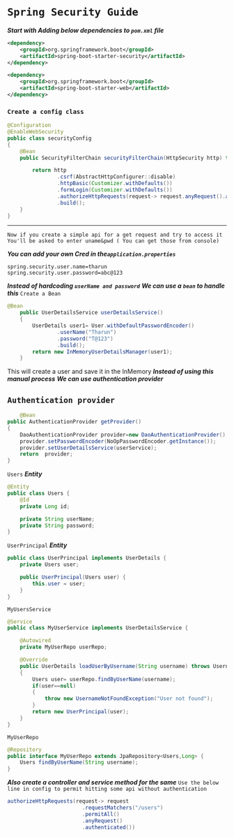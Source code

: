 # `Spring Security Guide`
***Start with Adding below dependencies to `pom.xml` file***
```xml
<dependency>
    <groupId>org.springframework.boot</groupId>
    <artifactId>spring-boot-starter-security</artifactId>
</dependency>
```
```xml
<dependency>
    <groupId>org.springframework.boot</groupId>
    <artifactId>spring-boot-starter-web</artifactId>
</dependency>
```

### `Create a config class`
```java
@Configuration
@EnableWebSecurity
public class securityConfig
{
    @Bean
    public SecurityFilterChain securityFilterChain(HttpSecurity http) throws Exception {

        return http
                .csrf(AbstractHttpConfigurer::disable)
                .httpBasic(Customizer.withDefaults())
                .formLogin(Customizer.withDefaults())
                .authorizeHttpRequests(request-> request.anyRequest().authenticated())
                .build();
    }
}
```
***

```
Now if you create a simple api for a get request and try to access it
You'll be asked to enter uname&pwd ( You can get those from console)
```

***You can add your own Cred in the`application.properties`***
```properties
spring.security.user.name=tharun
spring.security.user.password=abc@123
```
***Instead of hardcoding `userName and password`***
***We can use a `bean` to handle this***
`Create a Bean`
```java
@Bean
    public UserDetailsService userDetailsService()
    {
        UserDetails user1= User.withDefaultPasswordEncoder()
                .userName("Tharun")
                .password("T@123")
                .build();
        return new InMemoryUserDetailsManager(user1);
    }
```
This will create a user and save it in the InMemory 
***Instead of using this manual process***
***We can use authentication provider***

## `Authentication provider`
```java
    @Bean
public AuthenticationProvider getProvider()
{
    DaoAuthenticationProvider provider=new DaoAuthenticationProvider();
    provider.setPasswordEncoder(NoOpPasswordEncoder.getInstance());
    provider.setUserDetailsService(userService);
    return  provider;
}
```
`Users` ***Entity***
```java
@Entity
public class Users {
    @Id
    private Long id;

    private String userName;
    private String password;
}
```
`UserPrincipal` ***Entity***
```java
public class UserPrincipal implements UserDetails {
    private Users user;

    public UserPrincipal(Users user) {
        this.user = user;
    }
}
```
`MyUsersService`
```java
@Service
public class MyUserService implements UserDetailsService {

    @Autowired
    private MyUserRepo userRepo;

    @Override
    public UserDetails loadUserByUsername(String username) throws UsernameNotFoundException
    {
        Users user= userRepo.findByUserName(username);
        if(user==null)
        {
            throw new UsernameNotFoundException("User not found");
        }
        return new UserPrincipal(user);
    }
}
```
`MyUserRepo` 
```java
@Repository
public interface MyUserRepo extends JpaRepository<Users,Long> {
    Users findByUserName(String username);
}
```
***Also create a controller and service method for the same***
`Use the below line in config to permit hitting some api without authentication`
```java
authorizeHttpRequests(request-> request
                        .requestMatchers("/users")
                        .permitAll()
                        .anyRequest()
                        .authenticated()) 
```